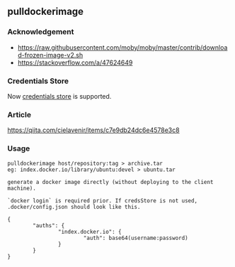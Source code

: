 ## pulldockerimage

### Acknowledgement

- https://raw.githubusercontent.com/moby/moby/master/contrib/download-frozen-image-v2.sh
- https://stackoverflow.com/a/47624649

### Credentials Store

Now [credentials store](https://docs.docker.com/engine/reference/commandline/login/#credentials-store) is supported.

### Article

https://qiita.com/cielavenir/items/c7e9db24dc6e4578e3c8

### Usage

```
pulldockerimage host/repository:tag > archive.tar
eg: index.docker.io/library/ubuntu:devel > ubuntu.tar

generate a docker image directly (without deploying to the client machine).

`docker login` is required prior. If credsStore is not used, .docker/config.json should look like this.

{
        "auths": {
                "index.docker.io": {
                        "auth": base64(username:password)
                }
        }
}
```

